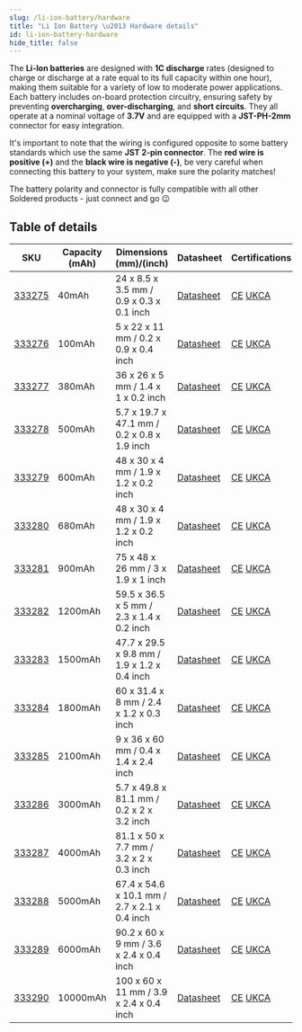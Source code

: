 ```yaml
---
slug: /li-ion-battery/hardware
title: "Li Ion Battery \u2013 Hardware details"
id: li-ion-battery-hardware
hide_title: false
---
```

The **Li-Ion batteries** are designed with **1C discharge** rates (designed to charge or discharge at a rate equal to its full capacity within one hour), making them suitable for a variety of low to moderate power applications. Each battery includes on-board protection circuitry, ensuring safety by preventing **overcharging**, **over-discharging**, and **short circuits**. They all operate at a nominal voltage of **3.7V** and are equipped with a **JST-PH-2mm** connector for easy integration.

<WarningBox>It's important to note that the wiring is configured opposite to some battery standards which use the same **JST 2-pin connector**. The **red wire is positive (+)** and the **black wire is negative (-)**, be very careful when connecting this battery to your system, make sure the polarity matches!</WarningBox>

<InfoBox>The battery polarity and connector is fully compatible with all other Soldered products - just connect and go 😉 </InfoBox>

## Table of details

| **SKU**                                                              | **Capacity (mAh)** | **Dimensions (mm)/(inch)**                   | **Datasheet**                                                                                  | **Certifications**                                                                                                          |
| -------------------------------------------------------------------- | ------------------ | -------------------------------------------- | ---------------------------------------------------------------------------------------------- | --------------------------------------------------------------------------------------------------------------------------- |
| [333275](https://soldered.com/product/li-ion-battery-40mah-3-7v/)    | 40mAh              | 24 x 8.5 x 3.5 mm / 0.9 x 0.3 x 0.1 inch     | [Datasheet](https://soldered.com/productdata/2022/12/Soldered_MSDS.pdf)                        | [CE](/pdf/battery-uk-ca/CE%20UKCA%20baterije/CE-333275.pdf) [UKCA](/pdf/battery-uk-ca/CE%20UKCA%20baterije/UKCA-333275.pdf) |
| [333276](https://soldered.com/product/li-ion-battery-100mah-3-7v/)   | 100mAh             | 5 x 22 x 11 mm / 0.2 x 0.9 x 0.4 inch        | [Datasheet](https://soldered.com/productdata/2022/12/Soldered_MSDS.pdf)                        | [CE](/pdf/battery-uk-ca/CE%20UKCA%20baterije/CE-333276.pdf) [UKCA](/pdf/battery-uk-ca/CE%20UKCA%20baterije/UKCA-333276.pdf) |
| [333277](https://soldered.com/product/li-ion-battery-380-mah-3-7v/)  | 380mAh             | 36 x 26 x 5 mm / 1.4 x 1 x 0.2 inch          | [Datasheet](https://soldered.com/productdata/2022/12/Soldered_MSDS.pdf)                        | [CE](/pdf/battery-uk-ca/CE%20UKCA%20baterije/CE-333277.pdf) [UKCA](/pdf/battery-uk-ca/CE%20UKCA%20baterije/UKCA-333277.pdf) |
| [333278](https://soldered.com/product/li-ion-battery-500mah-3-7v/)   | 500mAh             | 5.7 x 19.7 x 47.1 mm / 0.2 x 0.8 x 1.9 inch  | [Datasheet](https://soldered.com/productdata/2020/07/Soldered_500-mAh_datasheet.pdf)           | [CE](/pdf/battery-uk-ca/CE%20UKCA%20baterije/CE-333278.pdf) [UKCA](/pdf/battery-uk-ca/CE%20UKCA%20baterije/UKCA-333278.pdf) |
| [333279](https://soldered.com/product/li-ion-baterija-600mah-3-7v/)  | 600mAh             | 48 x 30 x 4 mm / 1.9 x 1.2 x 0.2 inch        | [Datasheet](https://soldered.com/productdata/2022/12/Soldered_MSDS.pdf)                        | [CE](/pdf/battery-uk-ca/CE%20UKCA%20baterije/CE-333279.pdf) [UKCA](/pdf/battery-uk-ca/CE%20UKCA%20baterije/UKCA-333279.pdf) |
| [333280](https://soldered.com/product/li-ion-battery-680-mah-3-7v/)  | 680mAh             | 48 x 30 x 4 mm / 1.9 x 1.2 x 0.2 inch        | [Datasheet](https://soldered.com/productdata/2022/12/Soldered_MSDS.pdf)                        | [CE](/pdf/battery-uk-ca/CE%20UKCA%20baterije/CE-333280.pdf) [UKCA](/pdf/battery-uk-ca/CE%20UKCA%20baterije/UKCA-333280.pdf) |
| [333281](https://soldered.com/product/li-ion-battery-900mah-3-7v/)   | 900mAh             | 75 x 48 x 26 mm / 3 x 1.9 x 1 inch           | [Datasheet](https://soldered.com/productdata/2022/12/Soldered_MSDS.pdf)                        | [CE](/pdf/battery-uk-ca/CE%20UKCA%20baterije/CE-333281.pdf) [UKCA](/pdf/battery-uk-ca/CE%20UKCA%20baterije/UKCA-333281.pdf) |
| [333282](https://soldered.com/product/li-ion-battery-1200mah-3-7v/)  | 1200mAh            | 59.5 x 36.5 x 5 mm / 2.3 x 1.4 x 0.2 inch    | [Datasheet](https://soldered.com/productdata/2020/07/Soldered_1200-mAh_datasheet.pdf)          | [CE](/pdf/battery-uk-ca/CE%20UKCA%20baterije/CE-333282.pdf) [UKCA](/pdf/battery-uk-ca/CE%20UKCA%20baterije/UKCA-333282.pdf) |
| [333283](https://soldered.com/product/li-ion-battery-1500mah-3-7v/)  | 1500mAh            | 47.7 x 29.5 x 9.8 mm / 1.9 x 1.2 x 0.4 inch  | [Datasheet](https://soldered.com/productdata/2020/07/Soldered_1500-mAh_datasheet.pdf)          | [CE](/pdf/battery-uk-ca/CE%20UKCA%20baterije/CE-333283.pdf) [UKCA](/pdf/battery-uk-ca/CE%20UKCA%20baterije/UKCA-333283.pdf) |
| [333284](https://soldered.com/product/li-ion-battery-1800mah-3-7v/)  | 1800mAh            | 60 x 31.4 x 8 mm / 2.4 x 1.2 x 0.3 inch      | [Datasheet](https://soldered.com/productdata/2020/07/Soldered_1800-mAh_datasheet.pdf)          | [CE](/pdf/battery-uk-ca/CE%20UKCA%20baterije/CE-333284.pdf) [UKCA](/pdf/battery-uk-ca/CE%20UKCA%20baterije/UKCA-333284.pdf) |
| [333285](https://soldered.com/product/li-ion-battery-2100mah-3-7v/)  | 2100mAh            | 9 x 36 x 60 mm / 0.4 x 1.4 x 2.4 inch        | [Datasheet](https://soldered.com/productdata/2020/07/Soldered_2100-mAh_datasheet.pdf)          | [CE](/pdf/battery-uk-ca/CE%20UKCA%20baterije/CE-333285.pdf) [UKCA](/pdf/battery-uk-ca/CE%20UKCA%20baterije/UKCA-333285.pdf) |
| [333286](https://soldered.com/product/li-ion-battery-3000mah-3-7v/)  | 3000mAh            | 5.7 x 49.8 x 81.1 mm / 0.2 x 2 x 3.2 inch    | [Datasheet](https://soldered.com/productdata/2020/07/Soldered_3000-mAh_datasheet.pdf)          | [CE](/pdf/battery-uk-ca/CE%20UKCA%20baterije/CE-333286.pdf) [UKCA](/pdf/battery-uk-ca/CE%20UKCA%20baterije/UKCA-333286.pdf) |
| [333287](https://soldered.com/product/li-ion-battery-4000mah-3-7v/)  | 4000mAh            | 81.1 x 50 x 7.7 mm / 3.2 x 2 x 0.3 inch      | [Datasheet](https://soldered.com/productdata/2020/07/Soldered_4000-mAh_datasheet.pdf)          | [CE](/pdf/battery-uk-ca/CE%20UKCA%20baterije/CE-333287.pdf) [UKCA](/pdf/battery-uk-ca/CE%20UKCA%20baterije/UKCA-333287.pdf) |
| [333288](https://soldered.com/product/li-ion-battery-5000mah-3-7v/)  | 5000mAh            | 67.4 x 54.6 x 10.1 mm / 2.7 x 2.1 x 0.4 inch | [Datasheet](https://soldered.com/productdata/2020/07/Soldered_5000-mAh_datasheet.pdf)          | [CE](/pdf/battery-uk-ca/CE%20UKCA%20baterije/CE-333288.pdf) [UKCA](/pdf/battery-uk-ca/CE%20UKCA%20baterije/UKCA-333288.pdf) |
| [333289](https://soldered.com/product/li-ion-battery-6000mah-3-7v/)  | 6000mAh            | 90.2 x 60 x 9 mm / 3.6 x 2.4 x 0.4 inch      | [Datasheet](https://soldered.com/productdata/2020/07/Soldered_6000-mAh-baterija_datasheet.pdf) | [CE](/pdf/battery-uk-ca/CE%20UKCA%20baterije/CE-333289.pdf) [UKCA](/pdf/battery-uk-ca/CE%20UKCA%20baterije/UKCA-333289.pdf) |
| [333290](https://soldered.com/product/li-ion-battery-10000mah-3-7v/) | 10000mAh           | 100 x 60 x 11 mm / 3.9 x 2.4 x 0.4 inch      | [Datasheet](https://soldered.com/productdata/2020/07/Soldered_10000-mAh_datasheet.pdf)         | [CE](/pdf/battery-uk-ca/CE%20UKCA%20baterije/CE-333290.pdf) [UKCA](/pdf/battery-uk-ca/CE%20UKCA%20baterije/UKCA-333290.pdf) |

